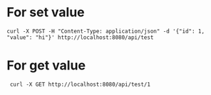 # For set value

```
curl -X POST -H "Content-Type: application/json" -d '{"id": 1, "value": "hi"}' http://localhost:8080/api/test
```

# For get value

```
 curl -X GET http://localhost:8080/api/test/1
```
